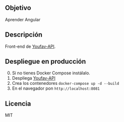 ## Objetivo
Aprender Angular

## Descripción
Front-end de [Youfav-API](https://github.com/Pacorb94/Youfav-API).


## Despliegue en producción
0. Si no tienes Docker Compose instálalo.
1. Despliega [Youfav-API](https://github.com/Pacorb94/Youfav-API)
2. Crea los contenedores `docker-compose up -d --build`
3. En el navegador pon `http://localhost:8081`
## Licencia
MIT
